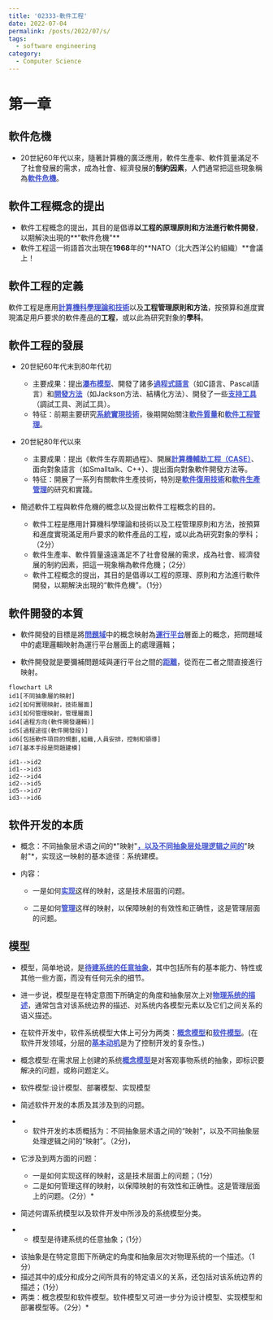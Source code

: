 ```yaml
---
title: '02333-軟件工程'
date: 2022-07-04
permalink: /posts/2022/07/s/
tags:
  - software engineering
category:
  - Computer Science
---
```



<style>
em { font-style: normal; font-weight: bold;text-decoration:underline; }
em { color: #3f50cb }
</style>

# 第一章

## 軟件危機
- 20世紀60年代以來，隨著計算機的廣泛應用，軟件生產率、軟件質量滿足不了社會發展的需求，成為社會、經濟發展的**制約因素**，人們通常把這些現象稱為*軟件危機*。

## 軟件工程概念的提出
- 軟件工程概念的提出，其目的是倡導**以工程的原理原則和方法進行軟件開發**， 以期解決出現的**"軟件危機"**
- 軟件工程這一術語首次出現在**1968**年的**NATO（北大西洋公約組織）**會議上！

## 軟件工程的定義
軟件工程是應用***計算機科學理論和技術***以及**工程管理原則和方法**，按預算和進度實現滿足用戶要求的軟件產品的**工程**，或以此為研究對象的**學科**。

## 軟件工程的發展

- 20世紀60年代末到80年代初
    - 主要成果：提出***瀑布模型***、開發了諸多***過程式語言***（如C語言、Pascal語言）和*開發方法*（如Jackson方法、結構化方法）、開發了一些***支持工具***（調試工具、測試工具）。
    - 特征：前期主要研究***系統實現技術***，後期開始關注***軟件質量***和***軟件工程管理***。

- 20世紀80年代以來

    - 主要成果：提出《軟件生存周期過程》、開展***計算機輔助工程（CASE）***、面向對象語言（如Smalltalk、C++）、提出面向對象軟件開發方法等。
    - 特征：開展了一系列有關軟件生產技術，特別是***軟件復用技術***和***軟件生產管理***的研究和實踐。

- 簡述軟件工程與軟件危機的概念以及提出軟件工程概念的目的。
  - 軟件工程是應用計算機科學理論和技術以及工程管理原則和方法，按預算和進度實現滿足用戶要求的軟件產品的工程，或以此為研究對象的學科；（2分） 
  - 軟件生產率、軟件質量遠遠滿足不了社會發展的需求，成為社會、經濟發展的制約因素，把這一現象稱為軟件危機；（2分）
  - 軟件工程概念的提出，其目的是倡導以工程的原理、原則和方法進行軟件開發，以期解決出現的“軟件危機”。（1分）

## 軟件開發的本質

- 軟件開發的目標是將***問題域***中的概念映射為***運行平台***層面上的概念，把問題域中的處理邏輯映射為運行平台層面上的處理邏輯；

- 軟件開發就是要彌補問題域與運行平台之間的***距離***，從而在二者之間直接進行映射。

```mermaid
flowchart LR
id1[不同抽象層的映射]
id2[如何實現映射，技術層面]
id3[如何管理映射，管理層面]
id4[過程方向(軟件開發邏輯)]
id5[過程途徑(軟件開發段)]
id6[包括軟件項目的規劃,組織,人員安排，控制和領導]
id7[基本手段是問題建模]

id1-->id2
id1-->id3
id2-->id4
id2-->id5
id5-->id7
id3-->id6
```

## 软件开发的本质

- 概念：不同抽象层术语之间的*"映射"*，以及不同抽象层处理逻辑之间的*"映射"*，实现这一映射的基本途径：系统建模。

- 内容：

  - 一是如何*实现*这样的映射，这是技术层面的问题。

  - 二是如何*管理*这样的映射，以保障映射的有效性和正确性，这是管理层面的问题。


## 模型

- 模型，简单地说，是*待建系统的任意抽象*，其中包括所有的基本能力、特性或其他一些方面，而没有任何元余的细节。

- 进一步说，模型是在特定意图下所确定的角度和抽象层次上对*物理系统的描述*，通常包含对该系统边界的描述、对系统内各模型元素以及它们之间关系的语义描述。

- 在软件开发中，软件系统模型大体上可分为两类：*概念模型*和*软件模型*。(在软件开发领域，分层的*基本动机*是为了控制开发的复杂性。)
- 概念模型:在需求层上创建的系统*概念模型*是对客观事物系统的抽象，即标识要解决的问题，或称问题定义。
- 软件模型:设计模型、部署模型、实现模型

- 简述软件开发的本质及其涉及到的问题。
*  - 软件开发的本质概括为：不同抽象层术语之间的“映射”，以及不同抽象层处理逻辑之间的“映射”。（2分)， 
  - 它涉及到两方面的问题：
    - 一是如何实现这样的映射，这是技术层面上的问题；（1分）
    - 二是如何管理这样的映射，以保障映射的有效性和正确性。这是管理层面上的问题。（2分）*


- 简述何谓系统模型以及软件开发中所涉及的系统模型分类。
*  - 模型是待建系统的任意抽象；（1分）
  - 该抽象是在特定意图下所确定的角度和抽象层次对物理系统的一个描述。（1分） 
  - 描述其中的成分和成分之间所具有的特定语义的关系，还包括对该系统边界的描述；（1分）
  - 两类：概念模型和软件模型。软件模型又可进一步分为设计模型、实现模型和部署模型等。（2分）*

